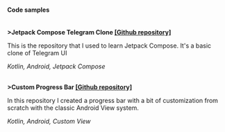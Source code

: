 #### Code samples

&nbsp;  
**>Jetpack Compose Telegram Clone [[Github repository]](https://github.com/rool78/telegram-clone-jetpack-compose)**

This is the repository that I used to learn Jetpack Compose.
It's a basic clone of Telegram UI

*Kotlin, Android, Jetpack Compose*

&nbsp;  
**>Custom Progress Bar [[Github repository]](https://github.com/rool78/ProgressBar)**

In this repository I created a progress bar with a bit of customization from scratch with the classic Android View system.

*Kotlin, Android, Custom View*
